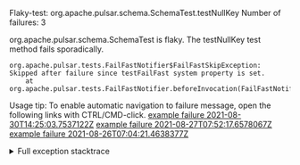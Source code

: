         
Flaky-test: org.apache.pulsar.schema.SchemaTest.testNullKey
Number of failures: 3

org.apache.pulsar.schema.SchemaTest is flaky. The testNullKey test method fails sporadically.

```
org.apache.pulsar.tests.FailFastNotifier$FailFastSkipException: Skipped after failure since testFailFast system property is set.
	at org.apache.pulsar.tests.FailFastNotifier.beforeInvocation(FailFastNotifier.java:88)

```

Usage tip: To enable automatic navigation to failure message, open the following links with CTRL/CMD-click.
[example failure 2021-08-30T14:25:03.7537122Z](https://github.com/apache/pulsar/runs/3462661639?check_suite_focus=true#step:9:931)
[example failure 2021-08-27T07:52:17.6578067Z](https://github.com/apache/pulsar/runs/3440855061?check_suite_focus=true#step:9:944)
[example failure 2021-08-26T07:04:21.4638377Z](https://github.com/apache/pulsar/runs/3429892062?check_suite_focus=true#step:9:904)


<details>
<summary>Full exception stacktrace</summary>
<code><pre>
org.apache.pulsar.tests.FailFastNotifier$FailFastSkipException: Skipped after failure since testFailFast system property is set.
	at org.apache.pulsar.tests.FailFastNotifier.beforeInvocation(FailFastNotifier.java:88)

</pre></code>
</details>

